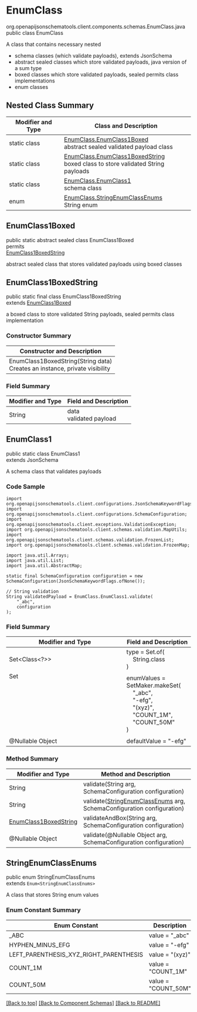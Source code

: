 # EnumClass
org.openapijsonschematools.client.components.schemas.EnumClass.java
public class EnumClass

A class that contains necessary nested
- schema classes (which validate payloads), extends JsonSchema
- abstract sealed classes which store validated payloads, java version of a sum type
- boxed classes which store validated payloads, sealed permits class implementations
- enum classes

## Nested Class Summary
| Modifier and Type | Class and Description |
| ----------------- | ---------------------- |
| static class | [EnumClass.EnumClass1Boxed](#enumclass1boxed)<br> abstract sealed validated payload class |
| static class | [EnumClass.EnumClass1BoxedString](#enumclass1boxedstring)<br> boxed class to store validated String payloads |
| static class | [EnumClass.EnumClass1](#enumclass1)<br> schema class |
| enum | [EnumClass.StringEnumClassEnums](#stringenumclassenums)<br>String enum |

## EnumClass1Boxed
public static abstract sealed class EnumClass1Boxed<br>
permits<br>
[EnumClass1BoxedString](#enumclass1boxedstring)

abstract sealed class that stores validated payloads using boxed classes

## EnumClass1BoxedString
public static final class EnumClass1BoxedString<br>
extends [EnumClass1Boxed](#enumclass1boxed)

a boxed class to store validated String payloads, sealed permits class implementation

### Constructor Summary
| Constructor and Description |
| --------------------------- |
| EnumClass1BoxedString(String data)<br>Creates an instance, private visibility |

### Field Summary
| Modifier and Type | Field and Description |
| ----------------- | ---------------------- |
| String | data<br>validated payload |

## EnumClass1
public static class EnumClass1<br>
extends JsonSchema

A schema class that validates payloads

### Code Sample
```
import org.openapijsonschematools.client.configurations.JsonSchemaKeywordFlags;
import org.openapijsonschematools.client.configurations.SchemaConfiguration;
import org.openapijsonschematools.client.exceptions.ValidationException;
import org.openapijsonschematools.client.schemas.validation.MapUtils;
import org.openapijsonschematools.client.schemas.validation.FrozenList;
import org.openapijsonschematools.client.schemas.validation.FrozenMap;

import java.util.Arrays;
import java.util.List;
import java.util.AbstractMap;

static final SchemaConfiguration configuration = new SchemaConfiguration(JsonSchemaKeywordFlags.ofNone());

// String validation
String validatedPayload = EnumClass.EnumClass1.validate(
    "_abc",
    configuration
);
```

### Field Summary
| Modifier and Type | Field and Description |
| ----------------- | ---------------------- |
| Set<Class<?>> | type = Set.of(<br/>&nbsp;&nbsp;&nbsp;&nbsp;String.class<br/>)<br/> |
| Set<Object> | enumValues = SetMaker.makeSet(<br>&nbsp;&nbsp;&nbsp;&nbsp;"_abc",<br>&nbsp;&nbsp;&nbsp;&nbsp;"-efg",<br>&nbsp;&nbsp;&nbsp;&nbsp;"(xyz)",<br>&nbsp;&nbsp;&nbsp;&nbsp;"COUNT_1M",<br>&nbsp;&nbsp;&nbsp;&nbsp;"COUNT_50M"<br>)<br> |
| @Nullable Object | defaultValue = "-efg" |

### Method Summary
| Modifier and Type | Method and Description |
| ----------------- | ---------------------- |
| String | validate(String arg, SchemaConfiguration configuration) |
| String | validate([StringEnumClassEnums](#stringenumclassenums) arg, SchemaConfiguration configuration) |
| [EnumClass1BoxedString](#enumclass1boxedstring) | validateAndBox(String arg, SchemaConfiguration configuration) |
| @Nullable Object | validate(@Nullable Object arg, SchemaConfiguration configuration) |
## StringEnumClassEnums
public enum StringEnumClassEnums<br>
extends `Enum<StringEnumClassEnums>`

A class that stores String enum values

### Enum Constant Summary
| Enum Constant | Description |
| ------------- | ----------- |
| _ABC | value = "_abc" |
| HYPHEN_MINUS_EFG | value = "-efg" |
| LEFT_PARENTHESIS_XYZ_RIGHT_PARENTHESIS | value = "(xyz)" |
| COUNT_1M | value = "COUNT_1M" |
| COUNT_50M | value = "COUNT_50M" |

[[Back to top]](#top) [[Back to Component Schemas]](../../../README.md#Component-Schemas) [[Back to README]](../../../README.md)
